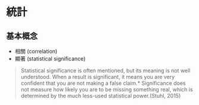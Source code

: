 # 統計

## 基本概念

* 相關 \(correlation\)
* 顯著 \(statistical significance\)

> Statistical significance is often mentioned, but its meaning is not well understood. When a result is significant, it means you are very confident that you are not making a false claim.\* Significance does not measure how likely you are to be missing something real, which is determined by the much less-used statistical power.\(Stuhl, 2015\)

